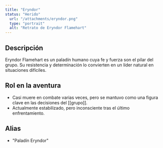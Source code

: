 ```yaml
---
title: "Eryndor"
status: "Herido"
  url: "/attachments/eryndor.png"
  type: "portrait"
  alt: "Retrato de Eryndor Flamehart"
---
```


## Descripción
Eryndor Flamehart es un paladín humano cuya fe y fuerza son el pilar del grupo. Su resistencia y determinación lo convierten en un líder natural en situaciones difíciles.

## Rol en la aventura
- Casi muere en combate varias veces, pero se mantuvo como una figura clave en las decisiones del [[grupo]].
- Actualmente estabilizado, pero inconsciente tras el último enfrentamiento.

## Alias
- "Paladín Eryndor"